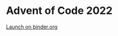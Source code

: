 # Advent of Code 2022

[Launch on binder.org](https://mybinder.org/v2/gh/bustad/adventofcode-2022/main)

